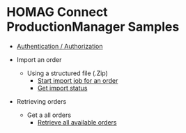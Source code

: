 # HOMAG Connect ProductionManager Samples

- [Authentication / Authorization](Authentication/Readme.md)

- Import an order

	- Using a structured file (.Zip)
		- [Start import job for an order ](Orders/Import/Readme.md)
		- [Get import status](Orders/Import/Readme.md)

- Retrieving orders

	- Get a all orders
		- [Retrieve all available orders](Orders/Import/Readme.md)
